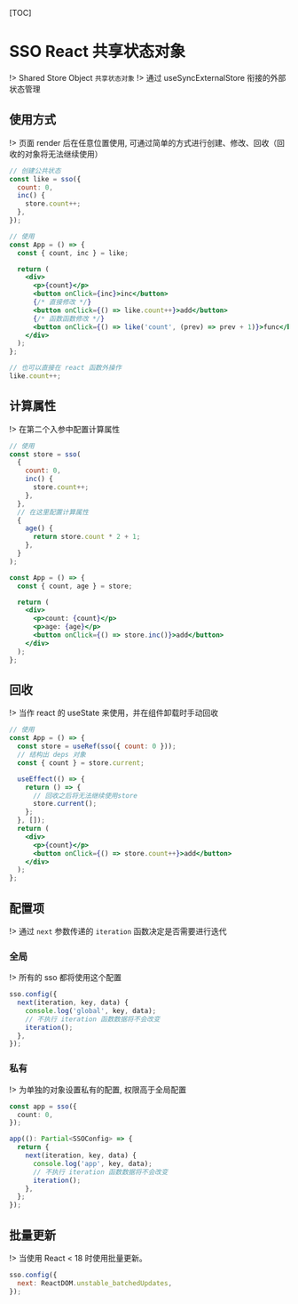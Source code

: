 [TOC]

# SSO React 共享状态对象

!> Shared Store Object `共享状态对象`
!> 通过 useSyncExternalStore 衔接的外部状态管理

## 使用方式

!> 页面 render 后在任意位置使用, 可通过简单的方式进行创建、修改、回收（回收的对象将无法继续使用）

```jsx
// 创建公共状态
const like = sso({
  count: 0,
  inc() {
    store.count++;
  },
});

// 使用
const App = () => {
  const { count, inc } = like;

  return (
    <div>
      <p>{count}</p>
      <button onClick={inc}>inc</button>
      {/* 直接修改 */}
      <button onClick={() => like.count++}>add</button>
      {/* 函数函数修改 */}
      <button onClick={() => like('count', (prev) => prev + 1)}>func</button>
    </div>
  );
};

// 也可以直接在 react 函数外操作
like.count++;
```

## 计算属性

!> 在第二个入参中配置计算属性

```jsx
// 使用
const store = sso(
  {
    count: 0,
    inc() {
      store.count++;
    },
  },
  // 在这里配置计算属性
  {
    age() {
      return store.count * 2 + 1;
    },
  }
);

const App = () => {
  const { count, age } = store;

  return (
    <div>
      <p>count: {count}</p>
      <p>age: {age}</p>
      <button onClick={() => store.inc()}>add</button>
    </div>
  );
};
```

## 回收

!> 当作 react 的 useState 来使用，并在组件卸载时手动回收

```jsx
// 使用
const App = () => {
  const store = useRef(sso({ count: 0 }));
  // 结构出 deps 对象
  const { count } = store.current;

  useEffect(() => {
    return () => {
      // 回收之后将无法继续使用store
      store.current();
    };
  }, []);
  return (
    <div>
      <p>{count}</p>
      <button onClick={() => store.count++}>add</button>
    </div>
  );
};
```

## 配置项

!> 通过 `next` 参数传递的 `iteration` 函数决定是否需要进行迭代

### 全局

!> 所有的 sso 都将使用这个配置

```javascript
sso.config({
  next(iteration, key, data) {
    console.log('global', key, data);
    // 不执行 iteration 函数数据将不会改变
    iteration();
  },
});
```

### 私有

!> 为单独的对象设置私有的配置, 权限高于全局配置

```typescript
const app = sso({
  count: 0,
});

app((): Partial<SSOConfig> => {
  return {
    next(iteration, key, data) {
      console.log('app', key, data);
      // 不执行 iteration 函数数据将不会改变
      iteration();
    },
  };
});
```

## 批量更新

!> 当使用 React < 18 时使用批量更新。

```javascript
sso.config({
  next: ReactDOM.unstable_batchedUpdates,
});
```

